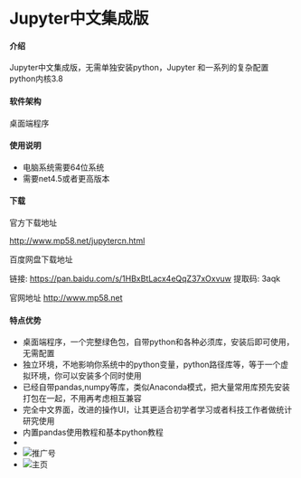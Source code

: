 # Jupyter中文集成版

#### 介绍
Jupyter中文集成版，无需单独安装python，Jupyter 和一系列的复杂配置
python内核3.8

#### 软件架构
桌面端程序 

#### 使用说明

-  电脑系统需要64位系统
-  需要net4.5或者更高版本

#### 下载
官方下载地址

http://www.mp58.net/jupytercn.html

百度网盘下载地址

链接: https://pan.baidu.com/s/1HBxBtLacx4eQqZ37xOxvuw 提取码: 3aqk

官网地址
http://www.mp58.net

#### 特点优势

- 桌面端程序，一个完整绿色包，自带python和各种必须库，安装后即可使用，无需配置
- 独立环境，不地影响你系统中的python变量，python路径库等，等于一个虚拟环境，你可以安装多个同时使用
- 已经自带pandas,numpy等库，类似Anaconda模式，把大量常用库预先安装打包在一起，不用再考虑相互兼容
- 完全中文界面，改进的操作UI，让其更适合初学者学习或者科技工作者做统计研究使用
- 内置pandas使用教程和基本python教程
- 
- ![推广号](https://user-images.githubusercontent.com/47958404/150715982-e13c9ae7-73a2-4f02-bbee-9b3ef7b87e2b.png)
- ![主页](https://user-images.githubusercontent.com/47958404/150747530-109ddc9d-6db2-4c0d-aa83-8b3a3ce6f230.png)


